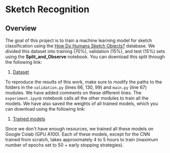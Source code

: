 # Sketch Recognition
## Overview
The goal of this project is to train a machine learning model for sketch classification using the [How Do Humans Sketch Objects?](https://cybertron.cg.tu-berlin.de/eitz/projects/classifysketch/) database. We divided this dataset into training (70%), validation (15%), and test (15%) sets using the **Split_and_Observe** notebook. You can download this split through the following link:
1. [Dataset](https://drive.google.com/drive/folders/1BTFb0hxsmjmgRxxdzVvDOOnGLxe3qSJa?usp=sharing)

To reproduce the results of this work, make sure to modify the paths to the folders in the `validation.py` (lines 66, 130, 99) and `main.py` (line 67) modules. We have added comments on these different lines. The `experiment.ipynb` notebook calls all the other modules to train all the models. We have also saved the weights of all trained models, which you can download using the following link:
1. [Trained models](https://drive.google.com/drive/folders/1MFJMzUQZmcRCnV9m6GzbVS5WFVEl0YT9?usp=sharing)

Since we don't have enough resources, we trained all these models on Google Colab (GPU A100). Each of these models, except for the CNN trained from scratch, takes approximately 4 to 5 hours to train (maximum number of epochs set to 50 + early stopping strategies).

